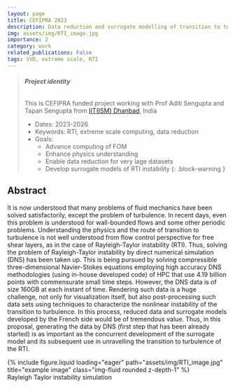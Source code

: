 ```yaml
---
layout: page
title: CEFIPRA 2023
description: Data reduction and surrogate modelling of transition to turbulence of Rayleigh-Taylor instability data obtained by DNS
img: assets/img/RTI_image.jpg
importance: 2
category: work
related_publications: False
tags: SVD, extreme scale, RTI
---
```


> ###### **Project identity**
> This is CEFIPRA funded project working with Prof Aditi Sengupta and Tapan Sengupta from [IIT(ISM) Dhanbad](https://www.iitism.ac.in/), India
> - Dates: 2023-2026
> - Keywords:  RTI, extreme scale computing, data reduction
> - Goals:
>   - Advance computing of FOM
>   - Enhance physics understanding
>   - Enable data reduction for very lage datasets
>   - Develop surrogate models of RTI instability 
{: .block-warning }

## Abstract
It is now understood that many problems of fluid mechanics have been solved satisfactorily, except the problem of turbulence. In recent days, even this problem is understood for wall-bounded flows  and some other periodic problems. Understanding the physics and the route of transition to turbulence is not well understood from flow control perspective for free shear layers, as in the case of Rayleigh-Taylor instability (RTI). Thus, solving the problem of Rayleigh-Taylor instability by direct numerical simulation (DNS) has been taken up. This is being pursued by solving compressible three-dimensional Navier-Stokes equations employing high accuracy DNS methodologies (using in-house developed code) of HPC that use 4.19 billion points with commensurate small time steps. However, the DNS data is of size 160GB at each instant of time. Rendering such data is a huge challenge, not only for visualization itself, but also post-processing such data sets using techniques to characterize the nonlinear instability of the transition to turbulence. In this process, reduced data and surrogate models developed by the French side would be of tremendous value. Thus, in this proposal, generating the data by DNS (first step that has been already started) is as important as the concurrent development of the surrogate model and its subsequent use in unravelling the transition to turbulence of the RTI. 

<div class="row">
    <div class="col-sm mt-3 mt-md-0">
        {% include figure.liquid loading="eager" path="assets/img/RTI_image.jpg" title="example image" class="img-fluid rounded z-depth-1" %}
    </div>
</div>
<div class="caption">
    Rayleigh Taylor instability simulation
</div>
